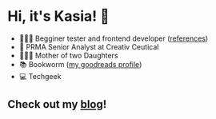 # Hi, it's Kasia! 👋

- 👩🏻‍💻 Begginer tester and frontend developer ([references](https://kasiamaciejewska.pl/references/))
- 💊 PRMA Senior Analyst at Creativ Ceutical 
- 👩‍👧‍👧 Mother of two Daughters
- 📚 Bookworm ([my goodreads profile](https://www.goodreads.com/user/show/128795104-katarzyna-maciejewska))
- 💻 Techgeek 

## Check out my [blog](https://kasiamaciejewska.pl/)!
